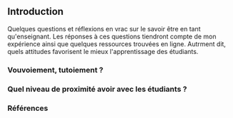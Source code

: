 ## Introduction

Quelques questions et réflexions en vrac sur le savoir être en tant qu'enseignant. Les réponses à ces questions tiendront compte de mon expérience ainsi que quelques ressources trouvées en ligne.
Autrment dit, quels attitudes favorisent le mieux l'apprentissage des étudiants.

### Vouvoiement, tutoiement ?

### Quel niveau de proximité avoir avec les étudiants ?

### Références
